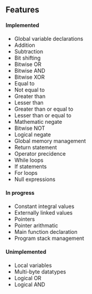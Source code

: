
## Features

#### Implemented

* Global variable declarations
* Addition
* Subtraction
* Bit shifting
* Bitwise OR
* Bitwise AND
* Bitwise XOR
* Equal to
* Not equal to
* Greater than
* Lesser than
* Greater than or equal to
* Lesser than or equal to
* Mathematic negate
* Bitwise NOT
* Logical negate
* Global memory management
* Return statement
* Operator precidence
* While loops
* If statements
* For loops
* Null expressions

#### In progress

* Constant integral values
* Externally linked values
* Pointers
* Pointer arithmatic
* Main function declaration
* Program stack management

#### Unimplemented

* Local variables
* Multi-byte datatypes
* Logical OR
* Logical AND
